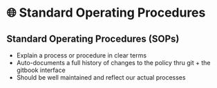 # 🌐 Standard Operating Procedures

## Standard Operating Procedures (SOPs)

* Explain a process or procedure in clear terms
* Auto-documents a full history of changes to the policy thru git + the gitbook interface
* Should be well maintained and reflect our actual processes
